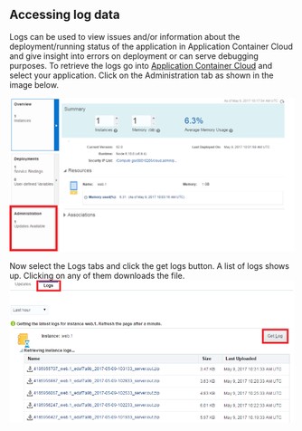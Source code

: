 ## Accessing log data

Logs can be used to view issues and/or information about the deployment/running status of the application in Application Container Cloud and give insight into errors on deployment or can serve debugging purposes.
To retrieve the logs go into [Application Container Cloud](https://apaas.europe.oraclecloud.com/apaas/faces/aPaaSRunner.jspx) and select your application. Click on the Administration tab as shown in the image below.

![ACCS APP](accsapp.png)

Now select the Logs tabs and click the get logs button. A list of logs shows up. Clicking on any of them downloads the file.
![ACCS logs](accslogs.png)
